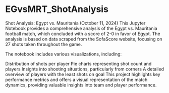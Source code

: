 # EGvsMRT_ShotAnalysis
Shot Analysis: Egypt vs. Mauritania (October 11, 2024)
This Jupyter Notebook provides a comprehensive analysis of the Egypt vs. Mauritania football match, which concluded with a score of 2-0 in favor of Egypt. The analysis is based on data scraped from the SofaScore website, focusing on 27 shots taken throughout the game.

The notebook includes various visualizations, including:

Distribution of shots per player
Pie charts representing shot count and players
Insights into shooting situations, particularly from corners
A detailed overview of players with the least shots on goal
This project highlights key performance metrics and offers a visual representation of the match dynamics, providing valuable insights into team and player performance.

